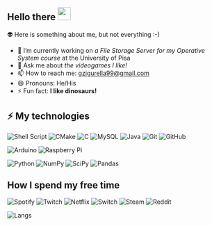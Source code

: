 ## Hello there <img src="https://media.giphy.com/media/hvRJCLFzcasrR4ia7z/giphy.gif" width="30px">

:alien: Here is something about me, but not everything :-)

- 🔭 I’m currently working on *a File Storage Server for my Operative System course* at the University of Pisa
- 💬 Ask me about *the videogames I like!*
- 📫 How to reach me: gzigurella99@gmail.com
- 😄 Pronouns: He/His
- ⚡ Fun fact: **I like dinosaurs!**

## ⚡ My technologies
![Shell Script](https://img.shields.io/badge/shell_script-%23121011.svg?style=for-the-badge&logo=gnu-bash&logoColor=white)
![CMake](https://img.shields.io/badge/CMake-%23008FBA.svg?style=for-the-badge&logo=cmake&logoColor=white)
![C](https://img.shields.io/badge/c-%2300599C.svg?style=for-the-badge&logo=c&logoColor=white)
![MySQL](https://img.shields.io/badge/mysql-%2300f.svg?style=for-the-badge&logo=mysql&logoColor=white)
![Java](https://img.shields.io/badge/java-%23ED8B00.svg?style=for-the-badge&logo=java&logoColor=white)
![Git](https://img.shields.io/badge/git-%23F05033.svg?style=for-the-badge&logo=git&logoColor=white)
![GitHub](https://img.shields.io/badge/github-%23121011.svg?style=for-the-badge&logo=github&logoColor=white)

![Arduino](https://img.shields.io/badge/-Arduino-00979D?style=for-the-badge&logo=Arduino&logoColor=white)
![Raspberry Pi](https://img.shields.io/badge/-RaspberryPi-C51A4A?style=for-the-badge&logo=Raspberry-Pi)

![Python](https://img.shields.io/badge/python-3670A0?style=for-the-badge&logo=python&logoColor=ffdd54)
![NumPy](https://img.shields.io/badge/numpy-%23013243.svg?style=for-the-badge&logo=numpy&logoColor=white)
![SciPy](https://img.shields.io/badge/SciPy-%230C55A5.svg?style=for-the-badge&logo=scipy&logoColor=%white)
![Pandas](https://img.shields.io/badge/pandas-%23150458.svg?style=for-the-badge&logo=pandas&logoColor=white)

## How I spend my free time
![Spotify](https://img.shields.io/badge/Spotify-1ED760?style=for-the-badge&logo=spotify&logoColor=white)
![Twitch](https://img.shields.io/badge/Twitch-9347FF?style=for-the-badge&logo=twitch&logoColor=white)
![Netflix](https://img.shields.io/badge/Netflix-E50914?style=for-the-badge&logo=netflix&logoColor=white)
![Switch](https://img.shields.io/badge/Switch-E60012?style=for-the-badge&logo=nintendo-switch&logoColor=white)
![Steam](https://img.shields.io/badge/steam-%23000000.svg?style=for-the-badge&logo=steam&logoColor=white)
![Reddit](https://img.shields.io/badge/Reddit-FF4500?style=for-the-badge&logo=reddit&logoColor=white)

![Langs](https://github-readme-stats.vercel.app/api/top-langs/?username=gzigurella&langs_count=8)

